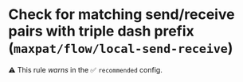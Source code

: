 # Check for matching send/receive pairs with triple dash prefix (`maxpat/flow/local-send-receive`)

⚠️ This rule _warns_ in the ✅ `recommended` config.

<!-- end auto-generated rule header -->
